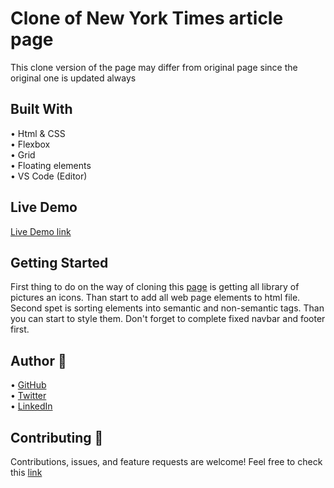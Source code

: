 # Clone of New York Times article page
This clone version of the page may differ from original page since the original one is updated always

## Built With
• Html & CSS <br>
• Flexbox <br>
• Grid <br>
• Floating elements <br>
• VS Code (Editor)

## Live Demo
<a href="https://ibrohimrasulov.github.io/New-York-Times-clone/">Live Demo link</a>

## Getting Started
First thing to do on the way of cloning this <a href="https://www.nytimes.com/2014/03/18/science/space/detection-of-waves-in-space-buttresses-landmark-theory-of-big-bang.html?_r=0">page</a> is getting all library of pictures an icons. Than start to add all web page elements to html file. Second spet is sorting elements into semantic and non-semantic tags. Than you can start to style them. Don't forget to complete fixed navbar and footer first.

## Author 👤
• <a href="https://github.com/IbrohimRasulov">GitHub</a> <br>
• <a href="https://twitter.com/IbrohimRasu1ov">Twitter</a> <br>
• <a href="https://www.linkedin.com/in/ibrohim-rasulov-a88352209/">LinkedIn</a>

## Contributing 🤝
Contributions, issues, and feature requests are welcome!
Feel free to check this <a href="https://github.com/IbrohimRasulov/New-York-Times-clone/issues/2">link</a>
